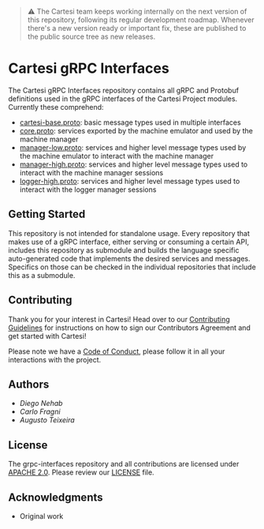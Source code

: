 > :warning: The Cartesi team keeps working internally on the next version of this repository, following its regular development roadmap. Whenever there's a new version ready or important fix, these are published to the public source tree as new releases.

# Cartesi gRPC Interfaces

The Cartesi gRPC Interfaces repository contains all gRPC and Protobuf definitions used in the gRPC interfaces of the Cartesi Project modules. Currently these comprehend:

- [cartesi-base.proto](cartesi-base.proto): basic message types used in multiple interfaces
- [core.proto](core.proto): services exported by the machine emulator and used by the machine manager
- [manager-low.proto](manager-low.proto): services and higher level message types used by the machine emulator to interact with the machine manager
- [manager-high.proto](manager-high.proto): services and higher level message types used to interact with the machine manager sessions
- [logger-high.proto](logger-high.proto): services and higher level message types used to interact with the logger manager sessions

## Getting Started

This repository is not intended for standalone usage. Every repository that makes use of a gRPC interface, either serving or consuming a certain API, includes this repository as submodule and builds the language specific auto-generated code that implements the desired services and messages. Specifics on those can be checked in the individual repositories that include this as a submodule.

## Contributing

Thank you for your interest in Cartesi! Head over to our [Contributing Guidelines](CONTRIBUTING.md) for instructions on how to sign our Contributors Agreement and get started with Cartesi!

Please note we have a [Code of Conduct](CODE_OF_CONDUCT.md), please follow it in all your interactions with the project.

## Authors

* *Diego Nehab*
* *Carlo Fragni*
* *Augusto Teixeira*

## License

The grpc-interfaces repository and all contributions are licensed under [APACHE 2.0](https://www.apache.org/licenses/LICENSE-2.0). Please review our [LICENSE](LICENSE) file.

## Acknowledgments

- Original work 
